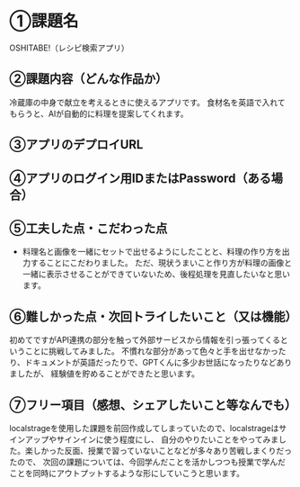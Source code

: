 # ①課題名
OSHITABE!（レシピ検索アプリ）

## ②課題内容（どんな作品か）
冷蔵庫の中身で献立を考えるときに使えるアプリです。
食材名を英語で入れてもらうと、AIが自動的に料理を提案してくれます。

## ③アプリのデプロイURL


## ④アプリのログイン用IDまたはPassword（ある場合）


## ⑤工夫した点・こだわった点
- 料理名と画像を一緒にセットで出せるようにしたことと、料理の作り方を出力することにこだわりました。
ただ、現状うまいこと作り方が料理の画像と一緒に表示させることができていないため、後程処理を見直したいなと思います。

## ⑥難しかった点・次回トライしたいこと（又は機能）
初めてですがAPI連携の部分を触って外部サービスから情報を引っ張ってくるということに挑戦してみました。
不慣れな部分があって色々と手を出せなかったり、ドキュメントが英語だったりで、GPTくんに多少お世話になったりなどありましたが、
経験値を貯めることができたと思います。

## ⑦フリー項目（感想、シェアしたいこと等なんでも）
localstrageを使用した課題を前回作成してしまっていたので、localstrageはサインアップやサインインに使う程度にし、
自分のやりたいことをやってみました。楽しかった反面、授業で習っていないことなどが多々あり苦戦しまくりだったので、
次回の課題については、今回学んだことを活かしつつも授業で学んだことを同時にアウトプットするような形にしていこうと思います。